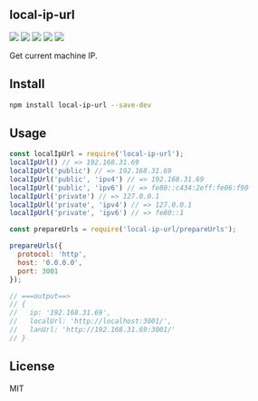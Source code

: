 local-ip-url
---

![](http://jaywcjlove.github.io/sb/status/no-dependencies.svg) [![](https://img.shields.io/github/issues/react-doc/local-ip-url.svg)](https://github.com/react-doc/local-ip-url/issues) [![](https://img.shields.io/github/forks/react-doc/local-ip-url.svg)](https://github.com/react-doc/local-ip-url/network) [![](https://img.shields.io/github/stars/react-doc/local-ip-url.svg)](https://github.com/react-doc/local-ip-url/stargazers) [![](https://img.shields.io/github/release/react-doc/local-ip-url.svg)](https://github.com/react-doc/local-ip-url/releases)

Get current machine IP.

## Install

```bash
npm install local-ip-url --save-dev
```

## Usage

```js
const localIpUrl = require('local-ip-url');
localIpUrl() // => 192.168.31.69
localIpUrl('public') // => 192.168.31.69
localIpUrl('public', 'ipv4') // => 192.168.31.69
localIpUrl('public', 'ipv6') // => fe80::c434:2eff:fe06:f90
localIpUrl('private') // => 127.0.0.1
localIpUrl('private', 'ipv4') // => 127.0.0.1
localIpUrl('private', 'ipv6') // => fe80::1
```

```js
const prepareUrls = require('local-ip-url/prepareUrls');

prepareUrls({
  protocol: 'http',
  host: '0.0.0.0',
  port: 3001
});

// ===output==>
// {
//   ip: '192.168.31.69',
//   localUrl: 'http://localhost:3001/',
//   lanUrl: 'http://192.168.31.69:3001/'
// }
```

## License

MIT